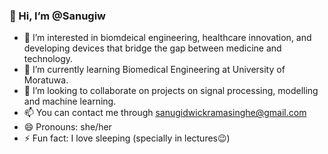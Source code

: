 ### 👋 Hi, I’m @Sanugiw

- 👀 I’m interested in biomdeical engineering, healthcare innovation, and developing devices that bridge the gap between medicine and technology.
- 🌱 I’m currently learning Biomedical Engineering at University of Moratuwa. 
- 💞️ I’m looking to collaborate on projects on signal processing, modelling and machine learning. 
- 📫 You can contact me through sanugidwickramasinghe@gmail.com
- 😄 Pronouns: she/her
- ⚡ Fun fact: I love sleeping (specially in lectures😉) 




